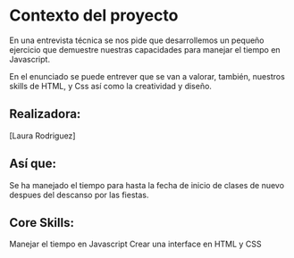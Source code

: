 # Contexto del proyecto 

En una entrevista técnica se nos pide que desarrollemos un pequeño ejercicio que demuestre nuestras capacidades para manejar el tiempo en Javascript.

En el enunciado se puede entrever que se van a valorar, también, nuestros skills de HTML, y Css así como la creatividad y diseño.

## Realizadora:
[Laura Rodriguez]

## Así que:

Se ha manejado el tiempo para hasta la fecha de inicio de clases de nuevo despues del descanso por las fiestas.

## Core Skills:

Manejar el tiempo en Javascript
Crear una interface en HTML y CSS